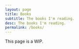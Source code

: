 ```yaml
---
layout: page
title: Books
subtitle: The books I'm reading.
desc: The books I'm reading.
permalink: /books/
---
```


This page is a WIP.